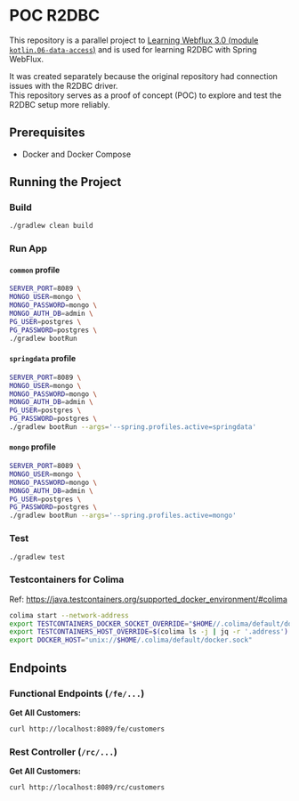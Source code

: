 # POC R2DBC

This repository is a parallel project to [Learning Webflux 3.0 (module `kotlin.06-data-access`)](https://github.com/fResult/Learn-Spring-Webflux-3.0/tree/main/kotlin/06-data-access) and is used for learning R2DBC with Spring WebFlux.

It was created separately because the original repository had connection issues with the R2DBC driver.\
This repository serves as a proof of concept (POC) to explore and test the R2DBC setup more reliably.

## Prerequisites

- Docker and Docker Compose

## Running the Project

### Build

```bash
./gradlew clean build
```

### Run App

#### `common` profile

```bash
SERVER_PORT=8089 \
MONGO_USER=mongo \
MONGO_PASSWORD=mongo \
MONGO_AUTH_DB=admin \
PG_USER=postgres \
PG_PASSWORD=postgres \
./gradlew bootRun
````

#### `springdata` profile

```bash
SERVER_PORT=8089 \
MONGO_USER=mongo \
MONGO_PASSWORD=mongo \
MONGO_AUTH_DB=admin \
PG_USER=postgres \
PG_PASSWORD=postgres \
./gradlew bootRun --args='--spring.profiles.active=springdata'
```

#### `mongo` profile

```bash
SERVER_PORT=8089 \
MONGO_USER=mongo \
MONGO_PASSWORD=mongo \
MONGO_AUTH_DB=admin \
PG_USER=postgres \
PG_PASSWORD=postgres \
./gradlew bootRun --args='--spring.profiles.active=mongo'
```

### Test

```bash
./gradlew test
```

### Testcontainers for Colima

Ref: https://java.testcontainers.org/supported_docker_environment/#colima

```bash
colima start --network-address
export TESTCONTAINERS_DOCKER_SOCKET_OVERRIDE="$HOME//.colima/default/docker.sock"
export TESTCONTAINERS_HOST_OVERRIDE=$(colima ls -j | jq -r '.address')
export DOCKER_HOST="unix://$HOME/.colima/default/docker.sock"
```

## Endpoints

### Functional Endpoints (`/fe/...`)

**Get All Customers:**

```bash
curl http://localhost:8089/fe/customers
```

### Rest Controller (`/rc/...`)

**Get All Customers:**

```bash
curl http://localhost:8089/rc/customers
```
